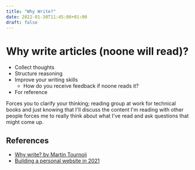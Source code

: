 ```yaml
---
title: "Why Write?"
date: 2022-01-30T11:45:08+01:00
draft: false
---
```


# Why write articles (noone will read)?

- Collect thoughts
- Structure reasoning
- Improve your writing skills
    - How do you receive feedback if noone reads it?
- For reference

Forces you to clarify your thinking; reading group at work for technical books and just knowing that I'll discuss the content I'm reading with other people forces me to really think about what I've read and ask questions that might come up.


## References

- [Why write? by Martin Tournoij](https://www.arp242.net/why-write.html)
- [Building a personal website in 2021](https://news.ycombinator.com/item?id=27173728) 
